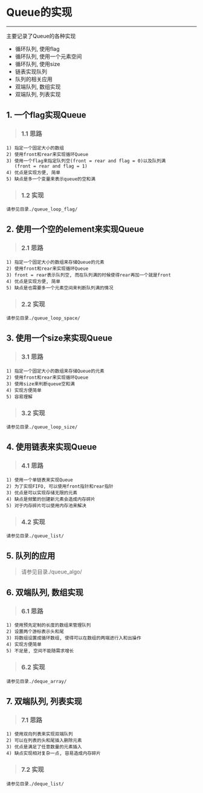 # **Queue的实现** #
***
主要记录了Queue的各种实现

* 循环队列, 使用flag
* 循环队列, 使用一个元素空间
* 循环队列, 使用size
* 链表实现队列
* 队列的相关应用
* 双端队列, 数组实现
* 双端队列, 列表实现


## **1. 一个flag实现Queue** ##
> ### **1.1 思路** ###
    1) 指定一个固定大小的数组
    2) 使用front和rear来实现循环Queue
    3) 使用一个flag来指定队列空(front = rear and flag = 0)以及队列满  
       (front = rear and flag = 1)
    4) 优点是实现方便, 简单
    5) 缺点是多一个变量来表示queue的空和满
> ### **1.2 实现** ###
    请参见目录./queue_loop_flag/



## **2. 使用一个空的element来实现Queue** ##
> ### **2.1 思路** ###
    1) 指定一个固定大小的数组来存储Queue的元素
    2) 使用front和rear来实现循环Queue
    3) front = rear表示队列空, 而在队列满的时候使得rear再加一个就是front 
    4) 优点是实现方便, 简单
    5) 缺点是也需要多一个元素空间来判断队列满的情况
> ### **2.2 实现** ###
    请参见目录./queue_loop_space/



## **3. 使用一个size来实现Queue** ###
> ### **3.1 思路** ###
    1) 指定一个固定大小的数组来存储Queue的元素
    2) 使用front和rear来实现循环Queue
    3) 使用size来判断queue空和满
    4) 实现方便简单
    5) 容易理解
> ### **3.2 实现** ###
    请参见目录./queue_loop_size/



## **4. 使用链表来实现Queue** ##
> ### **4.1 思路** ###
    1) 使用一个单链表来实现Queue
    2) 为了实现FIFO, 可以使用front指针和rear指针
    3) 优点是可以实现存储无限的元素
    4) 缺点是频繁的创建新元素会造成内存碎片
    5) 对于内存碎片可以使用内存池来解决
> ### **4.2 实现** ###
    请参见目录./queue_list/



## **5. 队列的应用** ##
> 请参见目录./queue_algo/



## **6. 双端队列, 数组实现** ##
> ### **6.1 思路** ###
    1) 使用预先定制的长度的数组来管理队列
    2) 设置两个游标表示头和尾
    3) 将数组设置成循环数组, 使得可以在数组的两端进行入和出操作
    4) 实现方便简单
    5) 不足是, 空间不能随需求增长
> ### **6.2 实现** ###
    请参见目录./deque_array/ 



## **7. 双端队列, 列表实现** ##
> ### **7.1 思路** ###
    1) 使用双向列表来实现双端队列
    2) 可以在列表的头和尾插入删除元素
    3) 优点是满足了任意数量的元素插入
    4) 缺点实现相对复杂一点, 容易造成内存碎片
> ### **7.2 实现** ###
    请参见目录./deque_list/
